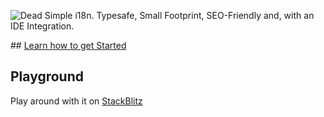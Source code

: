 ![Dead Simple i18n. Typesafe, Small Footprint, SEO-Friendly and, with an IDE Integration.](https://cdn.jsdelivr.net/gh/opral/monorepo@latest/inlang/source-code/paraglide/paraglide-sveltekit/assets/og.png)

<doc-features>
<doc-feature text-color="#0F172A" color="#E1EFF7" title="Internationalized Routing" image="https://cdn.jsdelivr.net/gh/opral/monorepo@latest/inlang/source-code/paraglide/paraglide-next/assets/i18n-routing.png"></doc-feature>
<doc-feature text-color="#0F172A" color="#E1EFF7" title="Tiny Bundle Size" image="https://cdn.jsdelivr.net/gh/opral/monorepo@latest/inlang/source-code/paraglide/paraglide-next/assets/bundle-size.png"></doc-feature>
<doc-feature text-color="#0F172A" color="#E1EFF7" title="No route Param needed" image="https://cdn.jsdelivr.net/gh/opral/monorepo@latest/inlang/source-code/paraglide/paraglide-sveltekit/assets/no-param.png"></doc-feature>
</doc-features>

## [Learn how to get Started](/m/dxnzrydw/paraglide-sveltekit-i18n/getting-started)

## Playground

Play around with it on [StackBlitz](https://stackblitz.com/~/github.com/lorissigrist/paraglide-sveltekit-example)
